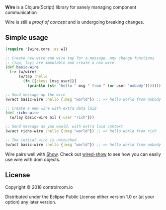 **Wire** is a Clojure(Script) library for sanely managing component
communication

Wire is still a _proof of concept_ and is undergoing breaking changes.

## Simple usage

```clojure
(require '[wire.core :as w])

;; Create new wire and wire tap for a message. Any change functions
;; (tap, lay) are immutable and create a new wire.
(def basic-wire 
  (-> (w/wire)
      (w/tap :hello 
        (fn [{:keys [msg user]}] 
          (println (str "hello " msg " from " (or user "nobody")))))))

;; Send message up the wire
(w/act basic-wire :hello {:msg "world"}) ;; => hello world from nobody

;; Create a new wire with extra data laid 
(def richs-wire
  (w/lay basic-wire nil {:user "rich"}))

;; Send message as you would, with extra laid context
(w/act richs-wire :hello {:msg "world"}) ;; => hello world from rich

;; The initial wire is untouched
(w/act basic-wire :hello {:msg "world"}) ;; => hello world from nobody
```

Wire pairs well with [Show](https://github.com/controlroom/show). Check out [wired-show](https://github.com/controlroom/wired-show) to see how you can easily use wire with dom objects.

## License

Copyright © 2018 controlroom.io

Distributed under the Eclipse Public License either version 1.0 or (at
your option) any later version.
